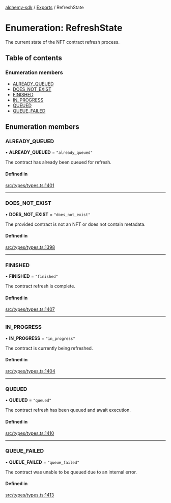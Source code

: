 [alchemy-sdk](../README.md) / [Exports](../modules.md) / RefreshState

# Enumeration: RefreshState

The current state of the NFT contract refresh process.

## Table of contents

### Enumeration members

- [ALREADY\_QUEUED](RefreshState.md#already_queued)
- [DOES\_NOT\_EXIST](RefreshState.md#does_not_exist)
- [FINISHED](RefreshState.md#finished)
- [IN\_PROGRESS](RefreshState.md#in_progress)
- [QUEUED](RefreshState.md#queued)
- [QUEUE\_FAILED](RefreshState.md#queue_failed)

## Enumeration members

### ALREADY\_QUEUED

• **ALREADY\_QUEUED** = `"already_queued"`

The contract has already been queued for refresh.

#### Defined in

[src/types/types.ts:1401](https://github.com/alchemyplatform/alchemy-sdk-js/blob/a162d40/src/types/types.ts#L1401)

___

### DOES\_NOT\_EXIST

• **DOES\_NOT\_EXIST** = `"does_not_exist"`

The provided contract is not an NFT or does not contain metadata.

#### Defined in

[src/types/types.ts:1398](https://github.com/alchemyplatform/alchemy-sdk-js/blob/a162d40/src/types/types.ts#L1398)

___

### FINISHED

• **FINISHED** = `"finished"`

The contract refresh is complete.

#### Defined in

[src/types/types.ts:1407](https://github.com/alchemyplatform/alchemy-sdk-js/blob/a162d40/src/types/types.ts#L1407)

___

### IN\_PROGRESS

• **IN\_PROGRESS** = `"in_progress"`

The contract is currently being refreshed.

#### Defined in

[src/types/types.ts:1404](https://github.com/alchemyplatform/alchemy-sdk-js/blob/a162d40/src/types/types.ts#L1404)

___

### QUEUED

• **QUEUED** = `"queued"`

The contract refresh has been queued and await execution.

#### Defined in

[src/types/types.ts:1410](https://github.com/alchemyplatform/alchemy-sdk-js/blob/a162d40/src/types/types.ts#L1410)

___

### QUEUE\_FAILED

• **QUEUE\_FAILED** = `"queue_failed"`

The contract was unable to be queued due to an internal error.

#### Defined in

[src/types/types.ts:1413](https://github.com/alchemyplatform/alchemy-sdk-js/blob/a162d40/src/types/types.ts#L1413)
